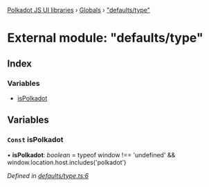 [Polkadot JS UI libraries](../README.md) › [Globals](../globals.md) › ["defaults/type"](_defaults_type_.md)

# External module: "defaults/type"

## Index

### Variables

* [isPolkadot](_defaults_type_.md#const-ispolkadot)

## Variables

### `Const` isPolkadot

• **isPolkadot**: *boolean* = typeof window !== 'undefined' && window.location.host.includes('polkadot')

*Defined in [defaults/type.ts:6](https://github.com/polkadot-js/ui/blob/92998eb8/packages/ui-settings/src/defaults/type.ts#L6)*
